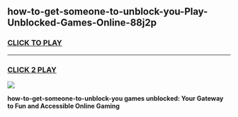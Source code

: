 
## how-to-get-someone-to-unblock-you-Play-Unblocked-Games-Online-88j2p
<h3>
<a href="https://premium76.site?title=how-to-get-someone-to-unblock-you&ref=25A">CLICK TO PLAY</a></h3>
<hr>

<h3>
<a href="https://premium76.site?title=how-to-get-someone-to-unblock-you&ref=25A">CLICK 2 PLAY</a>
  
</h3>

<a href="https://premium76.site?title=how-to-get-someone-to-unblock-you&ref=25A"><img src="https://clearcache.store/games.png"></a>


**how-to-get-someone-to-unblock-you games unblocked: Your Gateway to Fun and Accessible Online Gaming**
